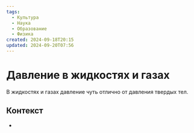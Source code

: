 ```yaml
---
tags:
  - Культура
  - Наука
  - Образование
  - Физика
created: 2024-09-18T20:15
updated: 2024-09-20T07:56
---
```

# Давление в жидкостях и газах

В жидкостях и газах давление чуть отлично от давления твердых тел. 

## Контекст
- 

